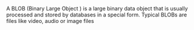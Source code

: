 A BLOB (Binary Large Object ) is a large binary data object that is usually processed and stored by databases in a special form. Typical BLOBs are files like video, audio or image files
